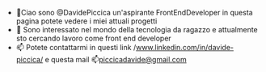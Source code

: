- 👋Ciao sono @DavidePiccica un'aspirante FrontEndDeveloper in questa pagina potete vedere i miei attuali progetti
- 👀 Sono interessato nel mondo della tecnologia da ragazzo e attualmente sto cercando lavoro come front end developer
- 📫 Potete contattarmi in questi link /www.linkedin.com/in/davide-piccica/ e questa mail 📫piccicadavide@gmail.com

<!---
DavidePiccica/DavidePiccica is a ✨ special ✨ repository because its `README.md` (this file) appears on your GitHub profile.
You can click the Preview link to take a look at your changes.
--->
